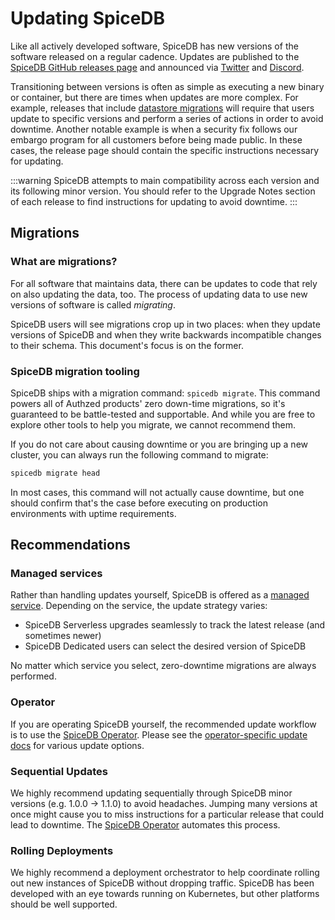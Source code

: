 # Updating SpiceDB

Like all actively developed software, SpiceDB has new versions of the software released on a regular cadence.
Updates are published to the [SpiceDB GitHub releases page] and announced via [Twitter] and [Discord].

Transitioning between versions is often as simple as executing a new binary or container, but there are times when updates are more complex.
For example, releases that include [datastore migrations] will require that users update to specific versions and perform a series of actions in order to avoid downtime.
Another notable example is when a security fix follows our embargo program for all customers before being made public.
In these cases, the release page should contain the specific instructions necessary for updating.

:::warning
SpiceDB attempts to main compatibility across each version and its following minor version.
You should refer to the Upgrade Notes section of each release to find instructions for updating to avoid downtime.
:::

[SpiceDB GitHub releases page]: https://github.com/authzed/spicedb/releases
[Twitter]: https://twitter.com/authzed
[Discord]: https://authzed.com/discord
[datastore migrations]: #what-are-migrations

## Migrations

### What are migrations?

For all software that maintains data, there can be updates to code that rely on also updating the data, too.
The process of updating data to use new versions of software is called _migrating_.

SpiceDB users will see migrations crop up in two places: when they update versions of SpiceDB and when they write backwards incompatible changes to their schema.
This document's focus is on the former.

### SpiceDB migration tooling

SpiceDB ships with a migration command: `spicedb migrate`.
This command powers all of Authzed products' zero down-time migrations, so it's guaranteed to be battle-tested and supportable.
And while you are free to explore other tools to help you migrate, we cannot recommend them.

If you do not care about causing downtime or you are bringing up a new cluster, you can always run the following command to migrate:

```sh
spicedb migrate head
```

In most cases, this command will not actually cause downtime, but one should confirm that's the case before executing on production environments with uptime requirements.

## Recommendations

### Managed services

Rather than handling updates yourself, SpiceDB is offered as a [managed service].
Depending on the service, the update strategy varies:

- SpiceDB Serverless upgrades seamlessly to track the latest release (and sometimes newer)
- SpiceDB Dedicated users can select the desired version of SpiceDB

No matter which service you select, zero-downtime migrations are always performed.

[managed service]: https://authzed.com/pricing

### Operator

If you are operating SpiceDB yourself, the recommended update workflow is to use the [SpiceDB Operator].
Please see the [operator-specific update docs] for various update options.

[SpiceDB Operator]: /spicedb/operator
[operator-specific update docs]: /spicedb/operator#updating-managed-spicedbclusters

### Sequential Updates

We highly recommend updating sequentially through SpiceDB minor versions (e.g. 1.0.0 -> 1.1.0) to avoid headaches.
Jumping many versions at once might cause you to miss instructions for a particular release that could lead to downtime.
The [SpiceDB Operator](#operator) automates this process.

### Rolling Deployments

We highly recommend a deployment orchestrator to help coordinate rolling out new instances of SpiceDB without dropping traffic.
SpiceDB has been developed with an eye towards running on Kubernetes, but other platforms should be well supported.
